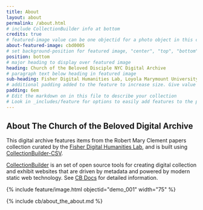 ```yaml
---
title: About
layout: about
permalink: /about.html
# include CollectionBuilder info at bottom
credits: true
# featured-image value can be one objectid for a photo object in this collection, a relative path to an image in this project, or a full url to any image. If left blank, no featured image will appear at top of About page.
about-featured-image: cbd0005
# set background-position for featured image, "center", "top", "bottom"
position: bottom
# major heading to display over featured image
heading: Church of the Beloved Disciple NYC Digital Archive
# paragraph text below heading in featured image
sub-heading: Fisher Digital Humanities Lab, Loyola Marymount University
# additional padding added to the feature to increase size. Give value in em or px, e.g. "5em".
padding: 6em
# Edit the markdown on in this file to describe your collection
# Look in _includes/feature for options to easily add features to the page
---
```


## About The Church of the Beloved Digital Archive

This digital archive features items from the Robert Mary Clement papers collection curated by the [Fisher Digital Humanities Lab](https://bellarmine.lmu.edu/jewishstudies/faculty/?expert=roy.fisher), and is built using [CollectionBuilder-CSV](https://github.com/CollectionBuilder/collectionbuilder-csv).

[CollectionBuilder](https://github.com/CollectionBuilder/) is an set of open source tools for creating digital collection and exhibit websites that are driven by metadata and powered by modern static web technology.
See [CB Docs](https://collectionbuilder.github.io/cb-docs/) for detailed information.

{% include feature/image.html objectid="demo_001" width="75" %} 

<!-- IMPORTANT!!! DELETE this comment and the include below when you are finished editing this page for your collection. The include below introduces about page features. They will show up on your collection's about page until you delete it.  -->
{% include cb/about_the_about.md %} 
